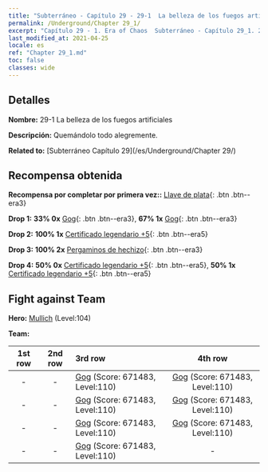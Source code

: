 ```yaml
---
title: "Subterráneo - Capítulo 29 - 29-1  La belleza de los fuegos artificiales"
permalink: /Underground/Chapter 29_1/
excerpt: "Capítulo 29 - 1. Era of Chaos  Subterráneo - Capítulo 29_1. 29-1  La belleza de los fuegos artificiales"
last_modified_at: 2021-04-25
locale: es
ref: "Chapter 29_1.md"
toc: false
classes: wide
---
```


## Detalles

 **Nombre:** 29-1  La belleza de los fuegos artificiales

 **Descripción:**       Quemándolo todo alegremente.

 **Related to:** [Subterráneo Capítulo 29](/es/Underground/Chapter 29/)

## Recompensa obtenida

 **Recompensa por completar por primera vez::** [Llave de plata](/ItemsES/con_693/){: .btn .btn--era3}

 **Drop 1:** **33% 0x** [Gog](/ItemsES/unt_227/){: .btn .btn--era3}, **67% 1x** [Gog](/ItemsES/unt_227/){: .btn .btn--era3}

 **Drop 2:** **100% 1x** [Certificado legendario +5](/ItemsES/mat_102/){: .btn .btn--era5}

 **Drop 3:** **100% 2x** [Pergaminos de hechizo](/ItemsES/con_694/){: .btn .btn--era3}

 **Drop 4:** **50% 0x** [Certificado legendario +5](/ItemsES/mat_102/){: .btn .btn--era5}, **50% 1x** [Certificado legendario +5](/ItemsES/mat_102/){: .btn .btn--era5}


## Fight against Team
 **Hero:** [Mullich](/es/heroes/Mullich/) (Level:104)

 **Team:**


  | 1st row | 2nd row | 3rd row | 4th row |
  |:----:|:----:|:----|:----:|
  | - | - | [Gog](/es/units/Gog/) (Score: 671483, Level:110)  | [Gog](/es/units/Gog/) (Score: 671483, Level:110)  |
  | - | - | [Gog](/es/units/Gog/) (Score: 671483, Level:110)  | [Gog](/es/units/Gog/) (Score: 671483, Level:110)  |
  | - | - | [Gog](/es/units/Gog/) (Score: 671483, Level:110)  | [Gog](/es/units/Gog/) (Score: 671483, Level:110)  |
  | - | - | [Gog](/es/units/Gog/) (Score: 671483, Level:110)  | - |


